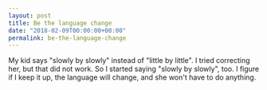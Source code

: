 ```yaml
---
layout: post
title: Be the language change
date: "2018-02-09T00:00:00+00:00"
permalink: be-the-language-change
---
```


My kid says "slowly by slowly" instead of "little by little". I tried correcting her, but that did not work. So I started saying "slowly by slowly", too. I figure if I keep it up, the language will change, and she won't have to do anything.
